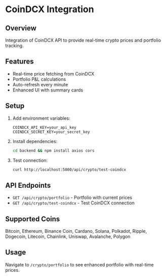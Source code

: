 # CoinDCX Integration

## Overview
Integration of CoinDCX API to provide real-time crypto prices and portfolio tracking.

## Features
- Real-time price fetching from CoinDCX
- Portfolio P&L calculations
- Auto-refresh every minute
- Enhanced UI with summary cards

## Setup
1. Add environment variables:
   ```
   COINDCX_API_KEY=your_api_key
   COINDCX_SECRET_KEY=your_secret_key
   ```

2. Install dependencies:
   ```bash
   cd backend && npm install axios cors
   ```

3. Test connection:
   ```bash
   curl http://localhost:5000/api/crypto/test-coindcx
   ```

## API Endpoints
- `GET /api/crypto/portfolio` - Portfolio with current prices
- `GET /api/crypto/test-coindcx` - Test CoinDCX connection

## Supported Coins
Bitcoin, Ethereum, Binance Coin, Cardano, Solana, Polkadot, Ripple, Dogecoin, Litecoin, Chainlink, Uniswap, Avalanche, Polygon

## Usage
Navigate to `/crypto/portfolio` to see enhanced portfolio with real-time prices. 